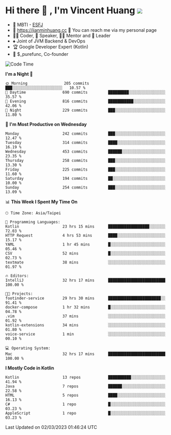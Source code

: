# Hi there 👋 , I'm Vincent Huang ![](https://komarev.com/ghpvc/?username=Jian-Min-Huang)
- 👀 MBTI - [ESFJ](https://www.16personalities.com/esfj-personality)
- 💎 https://jianminhuang.cc 🙋 You can reach me via my personal page
- 👨‍💻 Coder, 🎤 Speaker, 👨‍🏫 Mentor and 🚀 Leader
- ♠️ Joint of JVM Backend & DevOps
- 🏆 Google Developer Expert (Kotlin)
- 💼 $_purefunc, Co-founder

<!--START_SECTION:waka-->
![Code Time](http://img.shields.io/badge/Code%20Time-1%2C666%20hrs%2023%20mins-blue)

**I'm a Night 🦉** 

```text
🌞 Morning                205 commits         ███░░░░░░░░░░░░░░░░░░░░░░   10.57 % 
🌆 Daytime                690 commits         █████████░░░░░░░░░░░░░░░░   35.57 % 
🌃 Evening                816 commits         ███████████░░░░░░░░░░░░░░   42.06 % 
🌙 Night                  229 commits         ███░░░░░░░░░░░░░░░░░░░░░░   11.80 % 
```
📅 **I'm Most Productive on Wednesday** 

```text
Monday                   242 commits         ███░░░░░░░░░░░░░░░░░░░░░░   12.47 % 
Tuesday                  314 commits         ████░░░░░░░░░░░░░░░░░░░░░   16.19 % 
Wednesday                453 commits         ██████░░░░░░░░░░░░░░░░░░░   23.35 % 
Thursday                 258 commits         ███░░░░░░░░░░░░░░░░░░░░░░   13.30 % 
Friday                   225 commits         ███░░░░░░░░░░░░░░░░░░░░░░   11.60 % 
Saturday                 194 commits         ██░░░░░░░░░░░░░░░░░░░░░░░   10.00 % 
Sunday                   254 commits         ███░░░░░░░░░░░░░░░░░░░░░░   13.09 % 
```


📊 **This Week I Spent My Time On** 

```text
🕑︎ Time Zone: Asia/Taipei

💬 Programming Languages: 
Kotlin                   23 hrs 15 mins      ██████████████████░░░░░░░   72.03 % 
HTTP Request             4 hrs 53 mins       ████░░░░░░░░░░░░░░░░░░░░░   15.17 % 
YAML                     1 hr 45 mins        █░░░░░░░░░░░░░░░░░░░░░░░░   05.46 % 
CSV                      52 mins             █░░░░░░░░░░░░░░░░░░░░░░░░   02.73 % 
textmate                 38 mins             ░░░░░░░░░░░░░░░░░░░░░░░░░   01.97 % 

🔥 Editors: 
IntelliJ                 32 hrs 17 mins      █████████████████████████   100.00 % 

🐱‍💻 Projects: 
footinder-service        29 hrs 30 mins      ███████████████████████░░   91.41 % 
docker-compose           1 hr 32 mins        █░░░░░░░░░░░░░░░░░░░░░░░░   04.78 % 
.vim                     37 mins             ░░░░░░░░░░░░░░░░░░░░░░░░░   01.92 % 
kotlin-extensions        34 mins             ░░░░░░░░░░░░░░░░░░░░░░░░░   01.80 % 
voice-service            1 min               ░░░░░░░░░░░░░░░░░░░░░░░░░   00.10 % 

💻 Operating System: 
Mac                      32 hrs 17 mins      █████████████████████████   100.00 % 
```

**I Mostly Code in Kotlin** 

```text
Kotlin                   13 repos            ██████████░░░░░░░░░░░░░░░   41.94 % 
Java                     7 repos             ██████░░░░░░░░░░░░░░░░░░░   22.58 % 
HTML                     5 repos             ████░░░░░░░░░░░░░░░░░░░░░   16.13 % 
C#                       1 repo              █░░░░░░░░░░░░░░░░░░░░░░░░   03.23 % 
AppleScript              1 repo              █░░░░░░░░░░░░░░░░░░░░░░░░   03.23 % 
```




 Last Updated on 02/03/2023 01:46:24 UTC
<!--END_SECTION:waka-->
